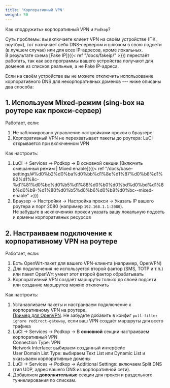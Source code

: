```yaml
---
title: 'Корпоративный VPN'
weight: 50
---
```


Как &laquo;подружить&raquo; корпоративный VPN и `Podkop`?

Суть проблемы: вы включаете клиент VPN на своём устройстве (ПК, ноутбук), тот назначает себя DNS-сервером и шлюзом в свою подсети (в лучшем случае) или для всех IP-адресов, кроме локальных.  
В результате схема [Fake IP]({{< ref "/docs/fakeip/" >}}) перестаёт работать, так как все программы вашего устройства получают для доменов из списков реальные, а не Fake IP-адреса.

Если на своём устройстве вы не можете отключить использование корпоративного DNS для некорпоративных доменов --- ниже описаны два способа:

## 1. Используем Mixed-режим (sing-box на роутере как прокси-сервер)
Работает, если:
1. Не заблокировано управление настройками прокси в браузере
2. Корпоративный VPN не перехватывает пакеты до роутера: LuCI открывается при включенном VPN

Как настроить:
1. LuCI &#8594; Services &#8594; Podkop &#8594; В основной секции 
[Включить смешанный режим | Mixed enable]({{< ref "/docs/base-settings/#%d0%b2%d0%ba%d0%bb%d1%8e%d1%87%d0%b8%d1%82%d1%8c-%d1%81%d0%bc%d0%b5%d1%88%d0%b0%d0%bd%d0%bd%d1%8b%d0%b9-%d1%80%d0%b5%d0%b6%d0%b8%d0%bc--mixed-enable" >}})
2. Браузер &#8594; Настройки &#8594; Настройка прокси &#8594; Указать IP вашего роутера и порт 2080 (например `192.168.1.1:2080`).  
Не забудьте в исключениях прокси указать вашу локальную подсеть и домены корпоративных ресурсов

## 2. Настраиваем подключение к корпоративному VPN на роутере
Работает, если:
1. Есть OpenWrt-пакет для вашего VPN-клиента (например, OpenVPN)
2. Для подключения не используется второй фактор (SMS, TOTP и т.п.) или пакет OpenWrt умеет этот второй фактор обрабатывать
3. Корпоративный VPN создаёт маршруты только до своей подсети или создание маршрутов можно отключить

Как настроить:
1. Устанавливаем пакеты и настраиваем подключение к корпоративному VPN на роутере.  
[Пример для OpenVPN](/docs/tunnels/ovpn_settings/). 
Не забудьте добавить в конфиг `pull-filter ignore redirect-gateway`, если ваш VPN создаёт маршруты для всего трафика
2. LuCI &#8594; Services &#8594; Podkop &#8594; В **основной** секции настраиваем корпоративный VPN  
Connection Type: VPN  
Network Interface: выбираем созданный интерфейс  
User Domain List Type: выбираем Text List или Dynamic List и указываем корпоративные домены  
3. LuCI &#8594; Services &#8594; Podkop &#8594; Additional Settings: включаем Split DNS (тип UDP, адрес вашего DNS из корпоративной сети).
4. Добавляем **дополнительные** секции для прокси и раздельного туннелирования по спискам.
